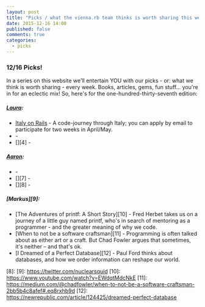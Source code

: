 ```yaml
---
layout: post
title: "Picks / what the vienna.rb team thinks is worth sharing this week"
date: 2015-12-16 14:00
published: false
comments: true
categories:
  - picks
---
```


### 12/16 Picks!

In a series on this website we'll entertain YOU with our picks - or: what we think is worth sharing - every week.
Books, articles, gems, fun stuff... you're in for an eclectic mix! So, here's for the one-hundred-thirty-seventh edition:

##### [Laura][1]:
- [Italy on Rails][2] - A code-journey through Italy; you can apply by email to participate for two weeks in April/May.
- [][3] - 
- [][4] -

##### [Aaron][5]:
- [][6] - 
- [][7] - 
- [][8] -

##### [Markus][9]:
- [The Adventures of printf: A Short Story][10] - Fred Herbet takes us on a journey of a little guy named printf, who's in search of mentoring as a programmer - and the greater meaning of why we code.
- [When to not be a software craftsman][11] - Programming is often talked about as either art or a craft. But Chad Fowler argues that sometimes, it's neither &ndash; and that's ok.
- [I Dreamed of a Perfect Database][12] - Paul Ford thinks about databases, and how we order information can reshape our world.


[1]: http://www.twitter.com/alicetragedy
[2]: http://www.italyonrails.com/
[3]: 
[4]: 
[5]: http://www.twitter.com/mraaroncruz
[6]:
[7]:
[8]:
[9]: https://twitter.com/nuclearsquid
[10]: https://www.youtube.com/watch?v=EWdqtMdcNkE
[11]: https://medium.com/@chadfowler/when-to-not-be-a-software-craftsman-2bb5b4c8afef#.eq8rxhb9d
[12]: https://newrepublic.com/article/124425/dreamed-perfect-database
